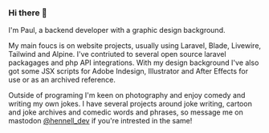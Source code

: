### Hi there 👋

I'm Paul, a backend developer with a graphic design background.

My main foucs is on website projects, usually using Laravel, Blade, Livewire, Tailwind and Alpine. I've contriuted to several open source laravel packagages and php API integrations. With my design background I've also got some JSX scripts for Adobe Indesign, Illustrator and After Effects for use or as an archived reference.

Outside of programing I'm keen on photography and enjoy comedy and writing my own jokes. I have several projects around joke writing, cartoon and joke archives and comedic words and phrases, so message me on mastodon [@hennell_dev](https://phpc.social/@hennell) if you're intrested in the same!

